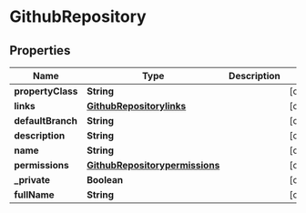 
# GithubRepository

## Properties
Name | Type | Description | Notes
------------ | ------------- | ------------- | -------------
**propertyClass** | **String** |  |  [optional]
**links** | [**GithubRepositorylinks**](GithubRepositorylinks.md) |  |  [optional]
**defaultBranch** | **String** |  |  [optional]
**description** | **String** |  |  [optional]
**name** | **String** |  |  [optional]
**permissions** | [**GithubRepositorypermissions**](GithubRepositorypermissions.md) |  |  [optional]
**_private** | **Boolean** |  |  [optional]
**fullName** | **String** |  |  [optional]



